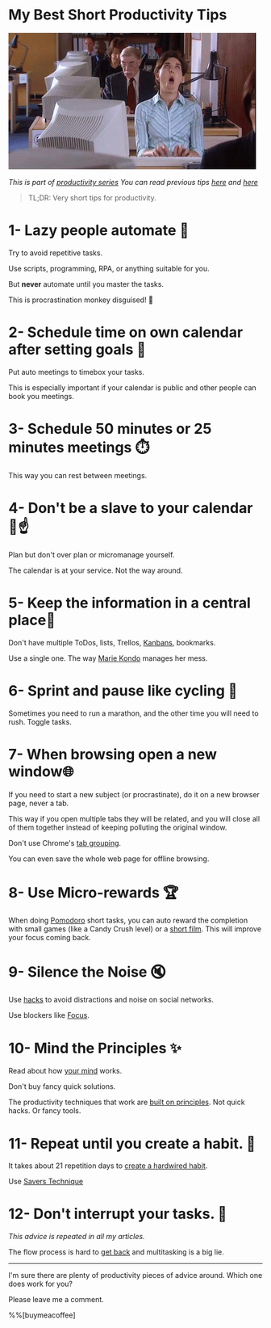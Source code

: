 # My Best Short Productivity Tips

![My Best Short Productivity Tips](My%20Best%20Short%20Productivity%20Tips.gif)

*This is part of [productivity series](https://maximilianocontieri/series/productivity)
You can read previous tips [here](https://github.com/mcsee/Software-Design-Articles/tree/main/Articles/Productivity/16%20Simple%20Tips%20to%20Boost%20Your%20Productivity%20x10/readme.md) and [here](https://github.com/mcsee/Software-Design-Articles/tree/main/Articles/Productivity/10%20More%20Simple%20Tips%20to%20Boost%20Your%20Productivity%20x2/readme.md)*

> TL;DR: Very short tips for productivity.

# 1- Lazy people automate 🤖

Try to avoid repetitive tasks. 

Use scripts, programming, RPA, or anything suitable for you. 

But **never** automate until you master the tasks. 

This is procrastination monkey disguised! 🙈

# 2- Schedule time on own calendar after setting goals 📆

Put auto meetings to timebox your tasks.

This is especially important if your calendar is public and other people can book you meetings.

# 3- Schedule 50 minutes or 25 minutes meetings ⏱️

This way you can rest between meetings.

# 4- Don't be a slave to your calendar 📅☝️

Plan but don't over plan or micromanage yourself.

The calendar is at your service. Not the way around.

# 5- Keep the information in a central place📑

Don't have multiple ToDos, lists, Trellos, [Kanbans](https://en.wikipedia.org/wiki/Kanban), bookmarks.

Use a single one. The way [Marie Kondo](https://en.wikipedia.org/wiki/Marie_Kondo) manages her mess. 

# 6- Sprint and pause like cycling 🚴

Sometimes you need to run a marathon, and the other time you will need to rush. Toggle tasks.

# 7- When browsing open a new window🌐

If you need to start a new subject (or procrastinate), do it on a new browser page, never a tab.

This way if you open multiple tabs they will be related, and you will close all of them together instead of keeping polluting the original window.

Don't use Chrome's [tab grouping](https://blog.google/products/chrome/manage-tabs-with-google-chrome/).

You can even save the whole web page for offline browsing.

# 8- Use Micro-rewards 🏆

When doing [Pomodoro](https://francescocirillo.com/pages/pomodoro-technique) short tasks, you can auto reward the completion with small games (like a Candy Crush level) or a [short film](https://www.youtube.com/channel/UC7sDT8jZ76VLV1u__krUutA). This will improve your focus coming back.

# 9- Silence the Noise 🔇

Use [hacks](https://ivm.hashnode.dev/twitter-setup) to avoid distractions and noise on social networks.

Use blockers like [Focus](https://heyfocus.com/).

# 10- Mind the Principles ✨

Read about how [your mind](https://www.netflix.com/title/81098586) works. 

Don't buy fancy quick solutions.

The productivity techniques that work are [built on principles](https://www.freecodecamp.org/news/how-to-get-things-done-lessons-in-productivity/). Not quick hacks. Or fancy tools.

# 11- Repeat until you create a habit. 🔁

It takes about 21 repetition days to [create a hardwired habit](https://github.com/mcsee/Software-Design-Articles/tree/main/Articles/Productivity/10%20More%20Simple%20Tips%20to%20Boost%20Your%20Productivity%20x2/readme.md). 

Use [Savers Technique](https://lifehacker.com/start-your-day-off-right-with-the-savers-morning-routin-1716241117)

# 12- Don't interrupt your tasks. 🚦

*This advice is repeated in all my articles.*

The flow process is hard to [get back](https://techtreats.pacohq.com/the-high-price-of-context-switching-for-developers-and-ways-to-avoid-it) and multitasking is a big lie.

* * *

I'm sure there are plenty of productivity pieces of advice around. Which one does work for you? 

Please leave me a comment.

%%[buymeacoffee]